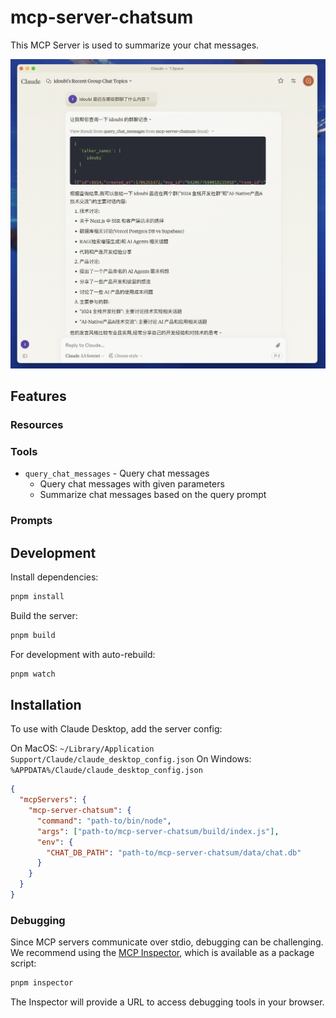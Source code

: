 # mcp-server-chatsum

This MCP Server is used to summarize your chat messages.

![preview](./preview.png)

## Features

### Resources

### Tools

- `query_chat_messages` - Query chat messages
  - Query chat messages with given parameters
  - Summarize chat messages based on the query prompt

### Prompts

## Development

Install dependencies:

```bash
pnpm install
```

Build the server:

```bash
pnpm build
```

For development with auto-rebuild:

```bash
pnpm watch
```

## Installation

To use with Claude Desktop, add the server config:

On MacOS: `~/Library/Application Support/Claude/claude_desktop_config.json`
On Windows: `%APPDATA%/Claude/claude_desktop_config.json`

```json
{
  "mcpServers": {
    "mcp-server-chatsum": {
      "command": "path-to/bin/node",
      "args": ["path-to/mcp-server-chatsum/build/index.js"],
      "env": {
        "CHAT_DB_PATH": "path-to/mcp-server-chatsum/data/chat.db"
      }
    }
  }
}
```

### Debugging

Since MCP servers communicate over stdio, debugging can be challenging. We recommend using the [MCP Inspector](https://github.com/modelcontextprotocol/inspector), which is available as a package script:

```bash
pnpm inspector
```

The Inspector will provide a URL to access debugging tools in your browser.
